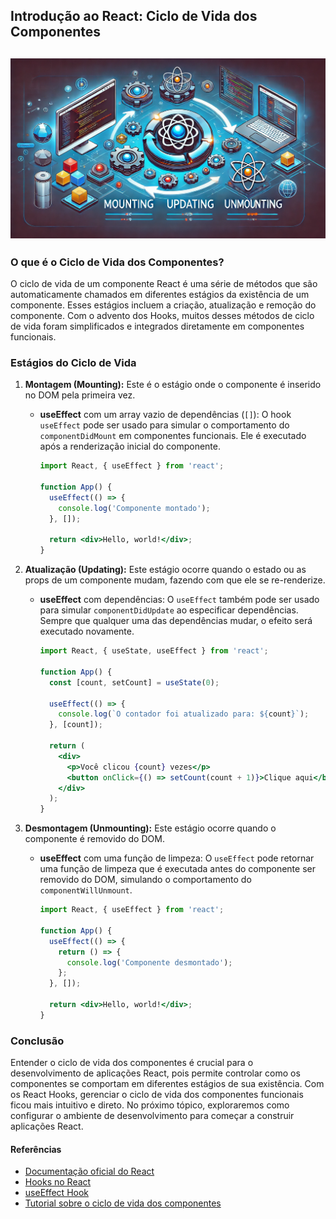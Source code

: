 ## Introdução ao React: Ciclo de Vida dos Componentes
![Componentes, Estado, e Props](../images/ciclo-de-vida.webp)
---
### O que é o Ciclo de Vida dos Componentes?

O ciclo de vida de um componente React é uma série de métodos que são automaticamente chamados em diferentes estágios da existência de um componente. Esses estágios incluem a criação, atualização e remoção do componente. Com o advento dos Hooks, muitos desses métodos de ciclo de vida foram simplificados e integrados diretamente em componentes funcionais.

### Estágios do Ciclo de Vida

1. **Montagem (Mounting):**
   Este é o estágio onde o componente é inserido no DOM pela primeira vez.

   - **useEffect** com um array vazio de dependências (`[]`):
     O hook `useEffect` pode ser usado para simular o comportamento do `componentDidMount` em componentes funcionais. Ele é executado após a renderização inicial do componente.

     ```jsx
     import React, { useEffect } from 'react';

     function App() {
       useEffect(() => {
         console.log('Componente montado');
       }, []);

       return <div>Hello, world!</div>;
     }
     ```

2. **Atualização (Updating):**
   Este estágio ocorre quando o estado ou as props de um componente mudam, fazendo com que ele se re-renderize.

   - **useEffect** com dependências:
     O `useEffect` também pode ser usado para simular `componentDidUpdate` ao especificar dependências. Sempre que qualquer uma das dependências mudar, o efeito será executado novamente.

     ```jsx
     import React, { useState, useEffect } from 'react';

     function App() {
       const [count, setCount] = useState(0);

       useEffect(() => {
         console.log(`O contador foi atualizado para: ${count}`);
       }, [count]);

       return (
         <div>
           <p>Você clicou {count} vezes</p>
           <button onClick={() => setCount(count + 1)}>Clique aqui</button>
         </div>
       );
     }
     ```

3. **Desmontagem (Unmounting):**
   Este estágio ocorre quando o componente é removido do DOM.

   - **useEffect** com uma função de limpeza:
     O `useEffect` pode retornar uma função de limpeza que é executada antes do componente ser removido do DOM, simulando o comportamento do `componentWillUnmount`.

     ```jsx
     import React, { useEffect } from 'react';

     function App() {
       useEffect(() => {
         return () => {
           console.log('Componente desmontado');
         };
       }, []);

       return <div>Hello, world!</div>;
     }
     ```

### Conclusão

Entender o ciclo de vida dos componentes é crucial para o desenvolvimento de aplicações React, pois permite controlar como os componentes se comportam em diferentes estágios de sua existência. Com os React Hooks, gerenciar o ciclo de vida dos componentes funcionais ficou mais intuitivo e direto. No próximo tópico, exploraremos como configurar o ambiente de desenvolvimento para começar a construir aplicações React.

#### Referências
- [Documentação oficial do React](https://react.dev/reference/react)
- [Hooks no React](https://react.dev/reference/react/Hooks)
- [useEffect Hook](https://react.dev/reference/react/useEffect)
- [Tutorial sobre o ciclo de vida dos componentes](https://react.dev/reference/react/Component)